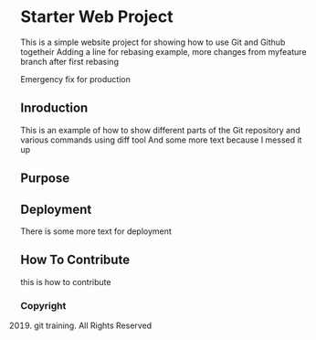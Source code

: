 # Starter Web Project

This is a simple website project for showing how to use Git and Github togetheir
Adding a line for rebasing example, more changes from myfeature branch after first rebasing

Emergency fix for production

## Inroduction

This is an example of how to show different parts of the Git repository and various commands using diff tool
And some more text because I messed it up

## Purpose

## Deployment

There is some more text for deployment

## How To Contribute

this is how to contribute

### Copyright

2019. git training. All Rights Reserved

